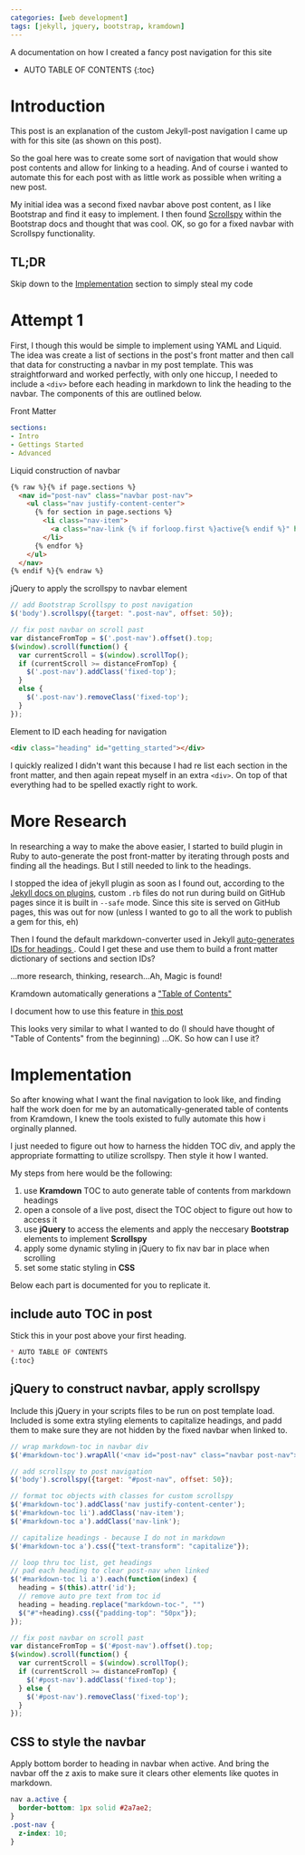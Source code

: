 ```yaml
---
categories: [web development]
tags: [jekyll, jquery, bootstrap, kramdown]
---
```


A documentation on how I created a fancy post navigation for this site  

<!-- excerpt separator -->

* AUTO TABLE OF CONTENTS
{:toc}

# Introduction

This post is an explanation of the custom Jekyll-post navigation I came up with for this site (as shown on this post).  

So the goal here was to create some sort of navigation that would show post contents and allow for linking to a heading. And of course i wanted to automate this for each post with as little work as possible when writing a new post.  

My initial idea was a second fixed navbar above post content, as I like Bootstrap and find it easy to implement. I then found [Scrollspy](http://v4-alpha.getbootstrap.com/components/scrollspy/) within the Bootstrap docs and thought that was cool. OK, so go for a fixed navbar with Scrollspy functionality.  

## TL;DR

Skip down to the  [Implementation](https://knanne.github.io/posts/how-to-create-custom-post-navigation-in-jekyll#implementation) section to simply steal my code

# Attempt 1

First, I though this would be simple to implement using YAML and Liquid. The idea was create a list of sections in the post's front matter and then call that data for constructing a navbar in my post template. This was straightforward and worked perfectly, with only one hiccup, I needed to include a `<div>` before each heading in markdown to link the heading to the navbar. The components of this are outlined below.  

Front Matter  

```yaml
sections:
- Intro
- Gettings Started
- Advanced
```

Liquid construction of navbar  

```html
{% raw %}{% if page.sections %}
  <nav id="post-nav" class="navbar post-nav">
    <ul class="nav justify-content-center">
      {% for section in page.sections %}
        <li class="nav-item">
          <a class="nav-link {% if forloop.first %}active{% endif %}" href="#{{ section | replace: ' ', '_' | downcase }}">{{ section }}</a>
        </li>
      {% endfor %}
    </ul>
  </nav>
{% endif %}{% endraw %}
```

jQuery to apply the scrollspy to navbar element  

```javascript
// add Bootstrap Scrollspy to post navigation
$('body').scrollspy({target: ".post-nav", offset: 50});

// fix post navbar on scroll past
var distanceFromTop = $('.post-nav').offset().top;
$(window).scroll(function() {
  var currentScroll = $(window).scrollTop();
  if (currentScroll >= distanceFromTop) {
    $('.post-nav').addClass('fixed-top');
  }
  else {
    $('.post-nav').removeClass('fixed-top');
  }
});
```

Element to ID each heading for navigation  

```html
<div class="heading" id="getting_started"></div>
```

I quickly realized I didn't want this because I had re list each section in the front matter, and then again repeat myself in an extra `<div>`. On top of that everything had to be spelled exactly right to work.  

# More Research

In researching a way to make the above easier, I started to build plugin in Ruby to auto-generate the post front-matter by iterating through posts and finding all the headings. But I still needed to link to the headings.  

I stopped the idea of jekyll plugin as soon as I found out, according to the [Jekyll docs on plugins](http://jekyllrb.com/docs/plugins/), custom `.rb` files do not run during build on GitHub pages since it is built in `--safe` mode. Since this site is served on GitHub pages, this was out for now (unless I wanted to go to all the work to publish a gem for this, eh)

Then I found the default markdown-converter used in Jekyll [auto-generates IDs for headings ](https://kramdown.gettalong.org/converter/html). Could I get these and use them to build a front matter dictionary of sections and section IDs?  

...more research, thinking, research...Ah, Magic is found!  

Kramdown automatically generations a ["Table of Contents"](https://kramdown.gettalong.org/converter/html.html#toc)  

I document how to use this feature in [this post](https://knanne.github.io/posts/creating-a-website-with-jekyll-and-github-pages#code-snippets)

This looks very similar to what I wanted to do (I should have thought of "Table of Contents" from the beginning) ...OK. So how can I use it?

# Implementation

So after knowing what I want the final navigation to look like, and finding half the work doen for me by an automatically-generated table of contents from Kramdown, I knew the tools existed to fully automate this how i orginally planned.  

I just needed to figure out how to harness the hidden TOC div, and apply the appropriate formatting to utilize scrollspy. Then style it how I wanted.  

My steps from here would be the following:  

1. use **Kramdown** TOC to auto generate table of contents from markdown headings
2. open a console of a live post, disect the TOC object to figure out how to access it
3. use **jQuery** to access the elements and apply the neccesary **Bootstrap** elements to implement **Scrollspy**
4. apply some dynamic styling in jQuery to fix nav bar in place when scrolling
5. set some static styling in **CSS**

Below each part is documented for you to replicate it.  

## include auto TOC in post

Stick this in your post above your first heading.  

```markdown
* AUTO TABLE OF CONTENTS
{:toc}
```

## jQuery to construct navbar, apply scrollspy

Include this jQuery in your scripts files to be run on post template load. Included is some extra styling elements to capitalize headings, and padd them to make sure they are not hidden by the fixed navbar when linked to.  

```javascript
// wrap markdown-toc in navbar div
$('#markdown-toc').wrapAll('<nav id="post-nav" class="navbar post-nav">');

// add scrollspy to post navigation
$('body').scrollspy({target: "#post-nav", offset: 50});

// format toc objects with classes for custom scrollspy
$('#markdown-toc').addClass('nav justify-content-center');
$('#markdown-toc li').addClass('nav-item');
$('#markdown-toc a').addClass('nav-link');

// capitalize headings - because I do not in markdown
$('#markdown-toc a').css({"text-transform": "capitalize"});

// loop thru toc list, get headings
// pad each heading to clear post-nav when linked
$('#markdown-toc li a').each(function(index) {
  heading = $(this).attr('id');
  // remove auto pre text from toc id
  heading = heading.replace("markdown-toc-", "")
  $("#"+heading).css({"padding-top": "50px"});
});

// fix post navbar on scroll past
var distanceFromTop = $('#post-nav').offset().top;
$(window).scroll(function() {
  var currentScroll = $(window).scrollTop();
  if (currentScroll >= distanceFromTop) {
    $('#post-nav').addClass('fixed-top');
  } else {
    $('#post-nav').removeClass('fixed-top');
  }
});
```

## CSS to style the navbar

Apply bottom border to heading in navbar when active. And bring the navbar off the z axis to make sure it clears other elements like quotes in markdown.

```css
nav a.active {
  border-bottom: 1px solid #2a7ae2;
}
.post-nav {
  z-index: 10;
}
```
